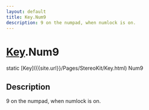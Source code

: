 ```yaml
---
layout: default
title: Key.Num9
description: 9 on the numpad, when numlock is on.
---
```

# [Key]({{site.url}}/Pages/StereoKit/Key.html).Num9

<div class='signature' markdown='1'>
static [Key]({{site.url}}/Pages/StereoKit/Key.html) Num9
</div>

## Description
9 on the numpad, when numlock is on.

